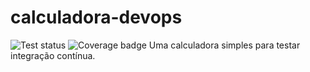 # calculadora-devops
![Test status](https://github.com/unesp-dco/calculadora-devops/actions/workflows/calculadora-ci.yaml/badge.svg)
![Coverage badge](https://img.shields.io/endpoint?url=https://raw.githubusercontent.com/unesp-dco/calculadora-devops/python-coverage-comment-action-data/endpoint.json)
Uma calculadora simples para testar integração contínua.

